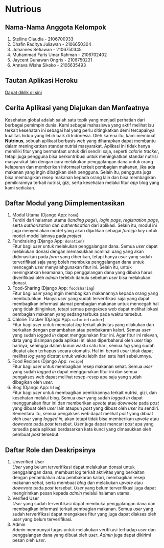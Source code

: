 # Nutrious
## Nama-Nama Anggota Kelompok
1. Stelline Claudia - 2106700933
2. Dhafin Raditya Juliawan - 2106650304
3. Johannes Setiawan - 2106750345
4. Muhammad Faris Umar Rahman - 2106702402
5. Jaycent Gunawan Ongris - 2106750231
6. Annava Wisha Sikoko - 2106635493

## Tautan Aplikasi Heroku
[Dapat diklik di sini](https://nutrious.herokuapp.com/)

## Cerita Aplikasi yang Diajukan dan Manfaatnya
Kesehatan global adalah salah satu topik yang menjadi perhatian dari berbagai pemimpin dunia. Kami sebagai mahasiswa yang aktif melihat isu terkait kesehatan ini sebagai hal yang perlu ditingkatkan demi tercapainya kualitas hidup yang lebih baik di Indonesia. Oleh karena itu, kami membuat **Nutrious**, sebuah aplikasi berbasis web yang diharapkan dapat membantu dalam meningkatkan standar nutrisi masyarakat. Aplikasi ini tidak hanya memiliki fitur yang bermanfaat untuk diri sendiri saja, seperti *calorie tracker*, tetapi juga pengguna bisa berkontribusi untuk meningkatkan standar nutrisi masyarakat lain dengan cara melakukan penggalangan dana untuk orang kelaparan dan memberikan informasi terkait pembagian makanan, jika ada makanan yang ingin dibagikan oleh pengguna. Selain itu, pengguna juga bisa membagikan resep makanan kepada orang lain dan bisa membagikan pemikirannya terkait nutrisi, gizi, serta kesehatan melalui fitur *app* blog yang kami sediakan. 

## Daftar Modul yang Diimplementasikan
1. Modul Utama (Django App: `home`)<br>
Terdiri dari halaman utama (*landing page*), *login page*, *registration page*, serta *authorization* dan *authentication* dari aplikasi. Selain itu, modul ini juga menyediakan model yang akan dijadikan sebagai *foreign key* untuk model-model lainnya pada *project*.
2. Fundraising (Django App: `donation`)<br>
Fitur bagi *user* untuk melakukan penggalangan dana. Semua *user* dapat melakukan donasi dengan memasukkan nominal uang yang akan didonasikan pada *form* yang diberikan, tetapi hanya *user* yang sudah terverifikasi saja yang boleh membuka penggalangan dana untuk mencegah *user* menyalahgunakan fitur ini. Selain itu, untuk meningkatkan keamanan, tiap penggalangan dana yang dibuka harus diverifikasi oleh *admin* terlebih dahulu sebelum *user* bisa melakukan donasi.
3. Food-Sharing (Django App: `foodsharing`)<br>
Fitur bagi *user* yang ingin membagikan makanannya kepada orang yang membutuhkan. Hanya *user* yang sudah terverifikasi saja yang dapat membagikan informasi alamat pembagian makanan untuk mencegah hal yang tidak diinginkan, tetapi semua pengakses web dapat melihat lokasi pembagian makanan yang sedang terbuka pada waktu tersebut.
4. Calorie Tracker (Django App: `calorietracker`)<br>
Fitur bagi *user* untuk mencatat *log* terkait aktivitas yang dilakukan dan berkaitan dengan penambahan atau pembakaran kalori. Semua *user* yang sudah *logged in* dapat menggunakan fitur ini. Agar fitur ini relevan, data yang disimpan pada aplikasi ini akan diperbaharui oleh *user* tiap harinya, sehingga dalam kurun waktu satu hari, semua *log* yang sudah dicatat akan terhapus secara otomatis. Hal ini berarti *user* tidak dapat melihat *log* yang dicatat untuk waktu lebih dari satu hari sebelumnya.
5. Food Recipes (Django App: `recipe`)<br>
Fitur bagi *user* untuk membagikan resep makanan sehat. Semua *user* yang sudah *logged in* dapat menggunakan fitur ini dan semua pengakses web dapat melihat resep-resep apa saja yang sudah dibagikan oleh *user*.
6. Blog (Django App: `blog`)<br>
Fitur bagi *user* untuk membagikan pemikirannya terkait nutrisi, gizi, dan kesehatan melalui blog. Semua *user* yang sudah *logged in* dapat menggunakan fitur ini dan memberikan *upvote* atau *downvote* pada *post* yang dibuat oleh *user* lain ataupun *post* yang dibuat oleh *user* itu sendiri. Sementara itu, semua pengakses web dapat melihat *post* yang dibuat oleh *user* yang *logged in*, akan tetapi tidak bisa memberikan *upvote* atau *downvote* pada *post* tersebut. *User* juga dapat mencari *post* apa yang tersedia pada aplikasi berdasarkan kata kunci yang dimasukkan oleh pembuat *post* tersebut.

## Daftar Role dan Deskripsinya
1. Unverified User<br>
*User* yang belum terverifikasi dapat melakukan donasi untuk penggalangan dana, membuat *log* terkait aktivitas yang berkaitan dengan penambahan atau pembakaran kalori, membagikan resep makanan sehat, serta membuat *blog* dan melakukan *upvote* atau *downvote* pada *post* tersebut. *User* yang belum terverifikasi juga dapat mengirimkan pesan kepada *admin* melalui halaman utama.
2. Verified User<br>
*User* yang sudah terverifikasi dapat membuka penggalangan dana dan membagikan informasi terkait pembagian makanan. Semua *user* yang sudah terverifikasi dapat mengakses fitur yang juga dapat diakses oleh *user* yang belum terverifikasi.
3. Admin<br>
*Admin* mempunyai tugas untuk melakukan verifikasi terhadap *user* dan penggalangan dana yang dibuat oleh *user*. *Admin* juga dapat dikirimi pesan oleh *user*.